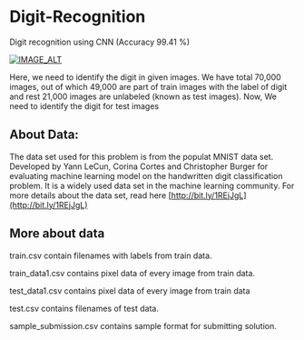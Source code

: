 # Digit-Recognition
Digit recognition using CNN  (Accuracy 99.41 %)

[![IMAGE_ALT](https://i9.ytimg.com/vi/YDuPdMfW3XU/mq3.jpg?sqp=CIzT-o8G&rs=AOn4CLDF7XZ6e_ZzHIv1WB6Op8tFVwNhPA)](https://youtu.be/YDuPdMfW3XU)


Here, we need to identify the digit in given images. We have total 70,000 images, out of which 49,000 are part of train images with the label of digit and rest 21,000 images are unlabeled (known as test images). Now, We need to identify the digit for test images

## About Data:

The data set used for this problem is from the populat MNIST data set. Developed by Yann LeCun, Corina Cortes and Christopher Burger for evaluating machine learning model on the handwritten digit classification problem. It is a widely used data set in the machine learning community. For more details about the data set, read here [http://bit.ly/1REjJgL](http://bit.ly/1REjJgL)

## More about data


train.csv contain filenames with labels from train data.

train_data1.csv contains pixel data of every image from train data.

test_data1.csv contains pixel data of every image from train data

test.csv contains filenames of test data.

sample_submission.csv contains sample format for submitting solution.
